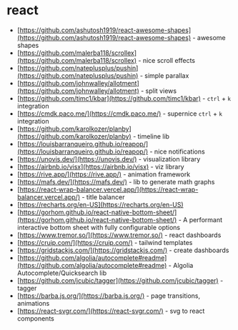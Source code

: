 # react

- [https://github.com/ashutosh1919/react-awesome-shapes](https://github.com/ashutosh1919/react-awesome-shapes) - awesome shapes
- [https://github.com/malerba118/scrollex](https://github.com/malerba118/scrollex) - nice scroll effects
- [https://github.com/nateplusplus/pushin](https://github.com/nateplusplus/pushin) - simple parallax
- [https://github.com/johnwalley/allotment](https://github.com/johnwalley/allotment) - split views
- [https://github.com/timc1/kbar](https://github.com/timc1/kbar) - `ctrl` + `k` integration
- [https://cmdk.paco.me/](https://cmdk.paco.me/) - supernice `ctrl` + `k` integration
- [https://github.com/karolkozer/planby](https://github.com/karolkozer/planby) - timeline lib
- [https://louisbarranqueiro.github.io/reapop/](https://louisbarranqueiro.github.io/reapop/) - nice notifications
- [https://unovis.dev/](https://unovis.dev/) - visualization library
- [https://airbnb.io/visx](https://airbnb.io/visx) - viz library
- [https://rive.app/](https://rive.app/) - animation framework
- [https://mafs.dev/](https://mafs.dev/) - lib to generate math graphs
- [https://react-wrap-balancer.vercel.app/](https://react-wrap-balancer.vercel.app/) - title balancer
- [https://recharts.org/en-US](https://recharts.org/en-US)
- [https://gorhom.github.io/react-native-bottom-sheet/](https://gorhom.github.io/react-native-bottom-sheet/) - A performant interactive bottom sheet with fully configurable options
- [https://www.tremor.so/](https://www.tremor.so/) - react dashboards
- [https://cruip.com/](https://cruip.com/) - tailwind templates
- [https://gridstackjs.com/](https://gridstackjs.com/) - create dashboards
- [https://github.com/algolia/autocomplete#readme](https://github.com/algolia/autocomplete#readme) - Algolia Autocomplete/Quicksearch lib
- [https://github.com/jcubic/tagger](https://github.com/jcubic/tagger) - tagger
- [https://barba.js.org/](https://barba.js.org/) - page transitions, animations
- [https://react-svgr.com/](https://react-svgr.com/) - svg to react components
